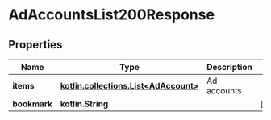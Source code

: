 
# AdAccountsList200Response

## Properties
Name | Type | Description | Notes
------------ | ------------- | ------------- | -------------
**items** | [**kotlin.collections.List&lt;AdAccount&gt;**](AdAccount.md) | Ad accounts | 
**bookmark** | **kotlin.String** |  |  [optional]



